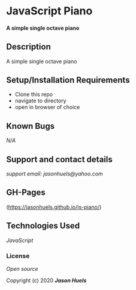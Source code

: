 # JavaScript Piano
#### A simple single octave piano

## Description
A simple single octave piano

## Setup/Installation Requirements
* Clone this repo
* navigate to directory
* open in browser of choice

## Known Bugs
_N/A_

## Support and contact details
_support email: jasonhuels@yahoo.com_

## GH-Pages
(https://jasonhuels.github.io/js-piano/)

## Technologies Used
_JavaScript_

### License
*Open source*

Copyright (c) 2020 **_Jason Huels_**
